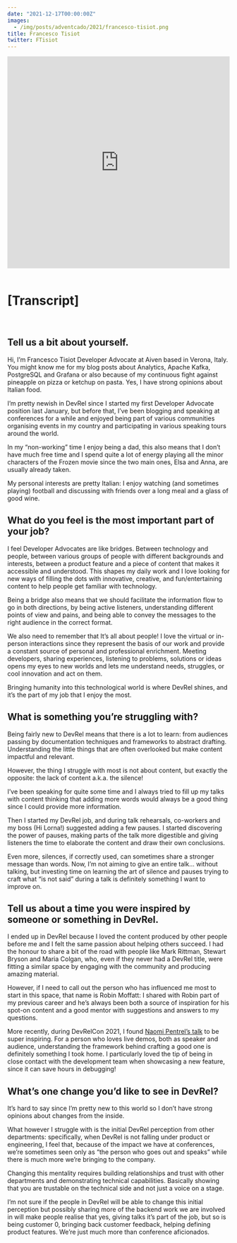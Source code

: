 ```yaml
---
date: "2021-12-17T00:00:00Z"
images:
  - /img/posts/adventcado/2021/francesco-tisiot.png
title: Francesco Tisiot
twitter: FTisiot
---
```

<iframe width="100%" height="480" src="https://www.youtube.com/embed/VXAaoUgDWQsh?controls=0" frameborder="0" allow="accelerometer; autoplay; clipboard-write; encrypted-media; gyroscope; picture-in-picture" allowfullscreen></iframe>

<br/>
<br/>

# [Transcript]

<br/>

## Tell us a bit about yourself.

Hi, I’m Francesco Tisiot Developer Advocate at Aiven based in Verona, Italy. You might know me for my blog posts about Analytics, Apache Kafka, PostgreSQL and Grafana or also because of my continuous fight against pineapple on pizza or ketchup on pasta. Yes, I have strong opinions about Italian food.

I’m pretty newish in DevRel since I started my first Developer Advocate position last January, but before that, I’ve been blogging and speaking at conferences for a while and enjoyed being part of various communities organising events in my country and participating in various speaking tours around the world.

In my “non-working” time I enjoy being a dad, this also means that I don’t have much free time and I spend quite a lot of energy playing all the minor characters of the Frozen movie since the two main ones, Elsa and Anna, are usually already taken. 

My personal interests are pretty Italian: I enjoy watching (and sometimes playing) football and discussing with friends over a long meal and a glass of good wine.


## What do you feel is the most important part of your job?

I feel Developer Advocates are like bridges. Between technology and people, between various groups of people with different backgrounds and interests, between a product feature and a piece of content that makes it accessible and understood. This shapes my daily work and I love looking for new ways of filling the dots with innovative, creative, and fun/entertaining content to help people get familiar with technology.

Being a bridge also means that we should facilitate the information flow to go in both directions, by being active listeners, understanding different points of view and pains, and being able to convey the messages to the right audience in the correct format.

We also need to remember that It’s all about people! I love the virtual or in-person interactions since they represent the basis of our work and provide a constant source of personal and professional enrichment. Meeting developers, sharing experiences, listening to problems, solutions or ideas opens my eyes to new worlds and lets me understand needs, struggles, or cool innovation and act on them. 

Bringing humanity into this technological world is where DevRel shines, and it’s the part of my job that I enjoy the most.


## What is something you’re struggling with?

Being fairly new to DevRel means that there is a lot to learn: from audiences passing by documentation techniques and frameworks to abstract drafting. Understanding the little things that are often overlooked but make content impactful and relevant.

However, the thing I struggle with most is not about content, but exactly the opposite: the lack of content a.k.a. the silence!

I’ve been speaking for quite some time and I always tried to fill up my talks with content thinking that adding more words would always be a good thing since I could provide more information. 

Then I started my DevRel job, and during talk rehearsals, co-workers and my boss (Hi Lorna!) suggested adding a few pauses. I started discovering the power of pauses, making parts of the talk more digestible and giving listeners the time to elaborate the content and draw their own conclusions. 

Even more, silences, if correctly used, can sometimes share a stronger message than words. Now, I’m not aiming to give an entire talk… without talking, but investing time on learning the art of silence and pauses trying to craft what “is not said” during a talk is definitely something I want to improve on.


## Tell us about a time you were inspired by someone or something in DevRel.

I ended up in DevRel because I loved the content produced by other people before me and I felt the same passion about helping others succeed. I had the honour to share a bit of the road with people like Mark Rittman, Stewart Bryson and Maria Colgan, who, even if they never had a DevRel title, were fitting a similar space by engaging with the community and producing amazing material. 

However, if I need to call out the person who has influenced me most to start in this space, that name is Robin Moffatt: I shared with Robin part of my previous career and he’s always been both a source of inspiration for his spot-on content and a good mentor with suggestions and answers to my questions.

More recently, during DevRelCon 2021, I found [Naomi Pentrel’s talk](https://www.youtube.com/watch?v=2L0MQfiW2N8&ab_channel=DevRel) to be super inspiring. For a person who loves live demos, both as speaker and audience, understanding the framework behind crafting a good one is definitely something I took home. I particularly loved the tip of being in close contact with the development team when showcasing a new feature, since it can save hours in debugging!


## What’s one change you’d like to see in DevRel?

It’s hard to say since I’m pretty new to this world so I don’t have strong opinions about changes from the inside. 

What however I struggle with is the initial DevRel perception from other departments: specifically, when DevRel is not falling under product or engineering, I feel that, because of the impact we have at conferences, we’re sometimes seen only as “the person who goes out and speaks” while there is much more we’re bringing to the company. 

Changing this mentality requires building relationships and trust with other departments and demonstrating technical capabilities. Basically showing that you are trustable on the technical side and not just a voice on a stage. 

I’m not sure if the people in DevRel will be able to change this initial perception but possibly sharing more of the backend work we are involved in will make people realise that yes, giving talks it’s part of the job, but so is being customer 0, bringing back customer feedback, helping defining product features. We’re just much more than conference aficionados.